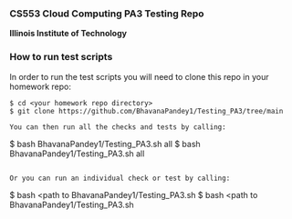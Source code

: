 ### CS553 Cloud Computing PA3 Testing Repo
**Illinois Institute of Technology**  

### How to run test scripts
In order to run the test scripts you will need to clone this repo in your homework repo:
```
$ cd <your homework repo directory>
$ git clone https://github.com/BhavanaPandey1/Testing_PA3/tree/main

You can then run all the checks and tests by calling:
```
$ bash BhavanaPandey1/Testing_PA3.sh all
$ bash BhavanaPandey1/Testing_PA3.sh all
```

Or you can run an individual check or test by calling:
```
$ bash <path to BhavanaPandey1/Testing_PA3.sh <check number>
$ bash <path to BhavanaPandey1/Testing_PA3.sh <test number>
